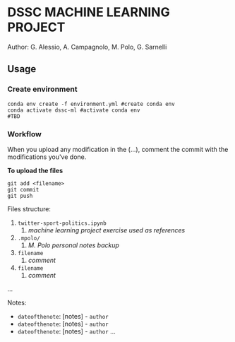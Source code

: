 # DSSC MACHINE LEARNING PROJECT

Author: G. Alessio, A. Campagnolo, M. Polo, G. Sarnelli

## Usage

### Create environment
```
conda env create -f environment.yml #create conda env
conda activate dssc-ml #activate conda env
#TBD
```

### Workflow

When you upload any modification in the (...), comment the commit with the modifications you've done. 

**To upload the files**
```
git add <filename>
git commit
git push
```

Files structure:
1. `twitter-sport-politics.ipynb`
   1. *machine learning project exercise used as references*
2. `.mpolo/`
   1. *M. Polo personal notes backup*
3. `filename`
   1. *comment*
4. `filename`
   1. *comment*

...

Notes:
- `dateofthenote`: [notes] - `author`
- `dateofthenote`: [notes] - `author`
- `dateofthenote`: [notes] - `author`
...


